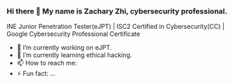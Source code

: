 ### Hi there 👋 My name is Zachary Zhi, cybersecurity professional.

INE Junior Penetration Tester(eJPT) | ISC2 Certified in Cybersecurity(CC) | Google Cybersecurity Professional Certificate

- 🔭 I’m currently working on eJPT.
- 🌱 I’m currently learning ethical hacking.
- 📫 How to reach me: 
- ⚡ Fun fact: ...
